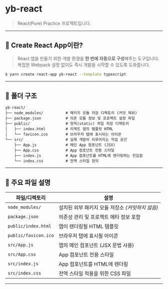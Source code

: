 # yb-react
> React(Pure) Practice 프로젝트입니다.

---

## 🚀 Create React App이란?

> React 앱을 만들기 위한 개발 환경을 **한 번에 자동으로 구성**해주는 도구입니다.  
> 복잡한 Webpack 설정 없이도 즉시 개발을 시작할 수 있도록 도와줍니다.

```sh
$ yarn create react-app yb-react --template typescript
```

---

## 📁 폴더 구조
```
yb-react/
├── node_modules/          # 패키지 모듈 저장 디렉토리 (커밋 제외)
├── package.json           # 의존 모듈 정보 및 프로젝트 설정 파일
├── public/                # 정적(static) 파일 저장 디렉토리
│   ├── index.html         # 리액트 앱의 템플릿 HTML
│   └── favicon.ico        # 브라우저 탭에 표시되는 아이콘
└── src/                   # 실제 개발이 이루어지는 작업 공간
    ├── App.js             # 메인 App 컴포넌트 (JSX)
    ├── App.css            # App 컴포넌트 전용 스타일
    ├── index.js           # App 컴포넌트를 HTML에 렌더링하는 진입점
    └── index.css          # 전역 스타일 정의
```     
---
    
## 📝 주요 파일 설명

| 파일/디렉토리       | 설명 |
|--------------------|------|
| `node_modules/`     | 설치된 외부 패키지 모듈 저장소 *(커밋하지 않음)* |
| `package.json`      | 의존성 관리 및 프로젝트 메타 정보 포함 |
| `public/index.html` | 앱이 렌더링될 HTML 템플릿 |
| `public/favicon.ico`| 브라우저 탭에 표시될 아이콘 |
| `src/App.js`        | 앱의 메인 컴포넌트 (JSX 문법 사용) |
| `src/App.css`       | App 컴포넌트 전용 스타일 |
| `src/index.js`      | App 컴포넌트를 HTML에 렌더링 |
| `src/index.css`     | 전역 스타일 적용을 위한 CSS 파일 |

---

